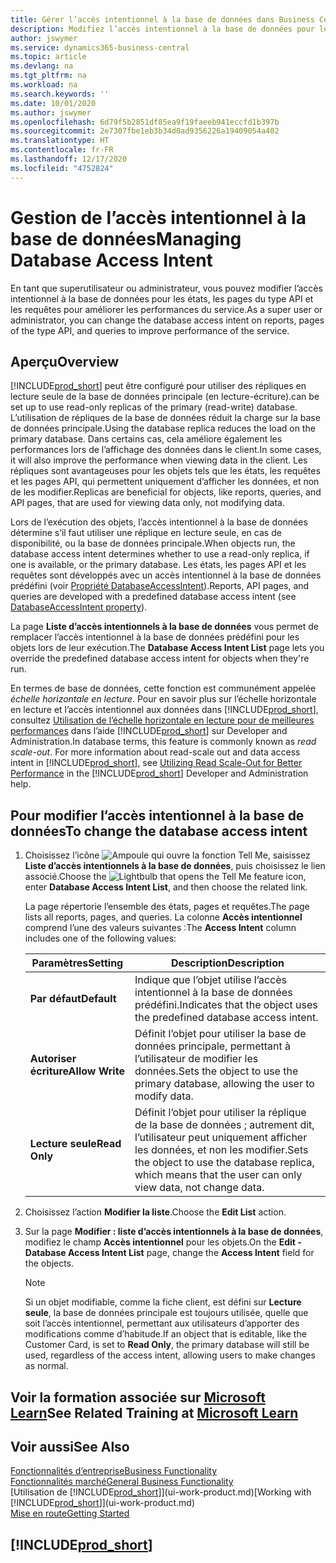```yaml
---
title: Gérer l’accès intentionnel à la base de données dans Business Central | Microsoft Docs
description: Modifiez l’accès intentionnel à la base de données pour les états, les pages API et les requêtes.
author: jswymer
ms.service: dynamics365-business-central
ms.topic: article
ms.devlang: na
ms.tgt_pltfrm: na
ms.workload: na
ms.search.keywords: ''
ms.date: 10/01/2020
ms.author: jswymer
ms.openlocfilehash: 6d79f5b2851df85ea9f19faeeb941eccfd1b397b
ms.sourcegitcommit: 2e7307fbe1eb3b34d0ad9356226a19409054a402
ms.translationtype: HT
ms.contentlocale: fr-FR
ms.lasthandoff: 12/17/2020
ms.locfileid: "4752824"
---
```

# <a name="managing-database-access-intent"></a><span data-ttu-id="e38fd-103">Gestion de l’accès intentionnel à la base de données</span><span class="sxs-lookup"><span data-stu-id="e38fd-103">Managing Database Access Intent</span></span> 

<span data-ttu-id="e38fd-104">En tant que superutilisateur ou administrateur, vous pouvez modifier l’accès intentionnel à la base de données pour les états, les pages du type API et les requêtes pour améliorer les performances du service.</span><span class="sxs-lookup"><span data-stu-id="e38fd-104">As a super user or administrator, you can change the database access intent on reports, pages of the type API, and queries to improve performance of the service.</span></span>

## <a name="overview"></a><span data-ttu-id="e38fd-105">Aperçu</span><span class="sxs-lookup"><span data-stu-id="e38fd-105">Overview</span></span>

[!INCLUDE[prod_short](includes/prod_short.md)] <span data-ttu-id="e38fd-106">peut être configuré pour utiliser des répliques en lecture seule de la base de données principale (en lecture-écriture).</span><span class="sxs-lookup"><span data-stu-id="e38fd-106">can be set up to use read-only replicas of the primary (read-write) database.</span></span> <span data-ttu-id="e38fd-107">L’utilisation de répliques de la base de données réduit la charge sur la base de données principale.</span><span class="sxs-lookup"><span data-stu-id="e38fd-107">Using the database replica reduces the load on the primary database.</span></span> <span data-ttu-id="e38fd-108">Dans certains cas, cela améliore également les performances lors de l’affichage des données dans le client.</span><span class="sxs-lookup"><span data-stu-id="e38fd-108">In some cases, it will also improve the performance when viewing data in the client.</span></span> <span data-ttu-id="e38fd-109">Les répliques sont avantageuses pour les objets tels que les états, les requêtes et les pages API, qui permettent uniquement d’afficher les données, et non de les modifier.</span><span class="sxs-lookup"><span data-stu-id="e38fd-109">Replicas are beneficial for objects, like reports, queries, and API pages, that are used for viewing data only, not modifying data.</span></span>

<span data-ttu-id="e38fd-110">Lors de l’exécution des objets, l’accès intentionnel à la base de données détermine s’il faut utiliser une réplique en lecture seule, en cas de disponibilité, ou la base de données principale.</span><span class="sxs-lookup"><span data-stu-id="e38fd-110">When objects run, the database access intent determines whether to use a read-only replica, if one is available, or the primary database.</span></span> <span data-ttu-id="e38fd-111">Les états, les pages API et les requêtes sont développés avec un accès intentionnel à la base de données prédéfini (voir [Propriété DatabaseAccessIntent](/dynamics365/business-central/dev-itpro/developer/properties/devenv-dataaccessintent-property)).</span><span class="sxs-lookup"><span data-stu-id="e38fd-111">Reports, API pages, and queries are developed with a predefined database access intent (see [DatabaseAccessIntent property](/dynamics365/business-central/dev-itpro/developer/properties/devenv-dataaccessintent-property)).</span></span>

<span data-ttu-id="e38fd-112">La page **Liste d’accès intentionnels à la base de données** vous permet de remplacer l’accès intentionnel à la base de données prédéfini pour les objets lors de leur exécution.</span><span class="sxs-lookup"><span data-stu-id="e38fd-112">The **Database Access Intent List** page lets you override the predefined database access intent for objects when they're run.</span></span>

<span data-ttu-id="e38fd-113">En termes de base de données, cette fonction est communément appelée *échelle horizontale en lecture*. Pour en savoir plus sur l’échelle horizontale en lecture et l’accès intentionnel aux données dans [!INCLUDE[prod_short](includes/prod_short.md)], consultez [Utilisation de l’échelle horizontale en lecture pour de meilleures performances](/dynamics365/business-central/dev-itpro/administration/database-read-scale-out-overview) dans l’aide [!INCLUDE[prod_short](includes/prod_short.md)] sur Developer and Administration.</span><span class="sxs-lookup"><span data-stu-id="e38fd-113">In database terms, this feature is commonly known as *read scale-out*. For more information about read-scale out and data access intent in [!INCLUDE[prod_short](includes/prod_short.md)], see [Utilizing Read Scale-Out for Better Performance](/dynamics365/business-central/dev-itpro/administration/database-read-scale-out-overview) in the [!INCLUDE[prod_short](includes/prod_short.md)] Developer and Administration help.</span></span>

## <a name="to-change-the-database-access-intent"></a><span data-ttu-id="e38fd-114">Pour modifier l’accès intentionnel à la base de données</span><span class="sxs-lookup"><span data-stu-id="e38fd-114">To change the database access intent</span></span>

1. <span data-ttu-id="e38fd-115">Choisissez l’icône ![Ampoule qui ouvre la fonction Tell Me](media/ui-search/search_small.png "Dites-moi ce que vous voulez faire"), saisissez **Liste d’accès intentionnels à la base de données**, puis choisissez le lien associé.</span><span class="sxs-lookup"><span data-stu-id="e38fd-115">Choose the ![Lightbulb that opens the Tell Me feature](media/ui-search/search_small.png "Tell me what you want to do") icon, enter **Database Access Intent List**, and then choose the related link.</span></span>

    <span data-ttu-id="e38fd-116">La page répertorie l’ensemble des états, pages et requêtes.</span><span class="sxs-lookup"><span data-stu-id="e38fd-116">The page lists all reports, pages, and queries.</span></span> <span data-ttu-id="e38fd-117">La colonne **Accès intentionnel** comprend l’une des valeurs suivantes :</span><span class="sxs-lookup"><span data-stu-id="e38fd-117">The **Access Intent** column includes one of the following values:</span></span>

    |<span data-ttu-id="e38fd-118">**Paramètres**</span><span class="sxs-lookup"><span data-stu-id="e38fd-118">**Setting**</span></span>|<span data-ttu-id="e38fd-119">**Description**</span><span class="sxs-lookup"><span data-stu-id="e38fd-119">**Description**</span></span>|  
    |------------|-------------|  
    |<span data-ttu-id="e38fd-120">**Par défaut**</span><span class="sxs-lookup"><span data-stu-id="e38fd-120">**Default**</span></span>|<span data-ttu-id="e38fd-121">Indique que l’objet utilise l’accès intentionnel à la base de données prédéfini.</span><span class="sxs-lookup"><span data-stu-id="e38fd-121">Indicates that the object uses the predefined database access intent.</span></span>|
    |<span data-ttu-id="e38fd-122">**Autoriser écriture**</span><span class="sxs-lookup"><span data-stu-id="e38fd-122">**Allow Write**</span></span>|<span data-ttu-id="e38fd-123">Définit l’objet pour utiliser la base de données principale, permettant à l’utilisateur de modifier les données.</span><span class="sxs-lookup"><span data-stu-id="e38fd-123">Sets the object to use the primary database, allowing the user to modify data.</span></span>|
    |<span data-ttu-id="e38fd-124">**Lecture seule**</span><span class="sxs-lookup"><span data-stu-id="e38fd-124">**Read Only**</span></span>|<span data-ttu-id="e38fd-125">Définit l’objet pour utiliser la réplique de la base de données ; autrement dit, l’utilisateur peut uniquement afficher les données, et non les modifier.</span><span class="sxs-lookup"><span data-stu-id="e38fd-125">Sets the object to use the database replica, which means that the user can only view data, not change data.</span></span>|

2. <span data-ttu-id="e38fd-126">Choisissez l’action **Modifier la liste**.</span><span class="sxs-lookup"><span data-stu-id="e38fd-126">Choose the **Edit List** action.</span></span>

3. <span data-ttu-id="e38fd-127">Sur la page **Modifier : liste d’accès intentionnels à la base de données**, modifiez le champ **Accès intentionnel** pour les objets.</span><span class="sxs-lookup"><span data-stu-id="e38fd-127">On the **Edit - Database Access Intent List** page, change the **Access Intent** field for the objects.</span></span>

    > [!NOTE]
    > <span data-ttu-id="e38fd-128">Si un objet modifiable, comme la fiche client, est défini sur **Lecture seule**, la base de données principale est toujours utilisée, quelle que soit l’accès intentionnel, permettant aux utilisateurs d’apporter des modifications comme d’habitude.</span><span class="sxs-lookup"><span data-stu-id="e38fd-128">If an object that is editable, like the Customer Card, is set to **Read Only**, the primary database will still be used, regardless of the access intent, allowing users to make changes as normal.</span></span>

## <a name="see-related-training-at-microsoft-learn"></a><span data-ttu-id="e38fd-129">Voir la formation associée sur [Microsoft Learn](/learn/paths/deploy-configure-dynamics-365-business-central/)</span><span class="sxs-lookup"><span data-stu-id="e38fd-129">See Related Training at [Microsoft Learn](/learn/paths/deploy-configure-dynamics-365-business-central/)</span></span>

## <a name="see-also"></a><span data-ttu-id="e38fd-130">Voir aussi</span><span class="sxs-lookup"><span data-stu-id="e38fd-130">See Also</span></span>
[<span data-ttu-id="e38fd-131">Fonctionnalités d’entreprise</span><span class="sxs-lookup"><span data-stu-id="e38fd-131">Business Functionality</span></span>](across-business-functionality.md)  
[<span data-ttu-id="e38fd-132">Fonctionnalités marché</span><span class="sxs-lookup"><span data-stu-id="e38fd-132">General Business Functionality</span></span>](ui-across-business-areas.md)  
<span data-ttu-id="e38fd-133">[Utilisation de [!INCLUDE[prod_short](includes/prod_short.md)]](ui-work-product.md)</span><span class="sxs-lookup"><span data-stu-id="e38fd-133">[Working with [!INCLUDE[prod_short](includes/prod_short.md)]](ui-work-product.md)</span></span>  
[<span data-ttu-id="e38fd-134">Mise en route</span><span class="sxs-lookup"><span data-stu-id="e38fd-134">Getting Started</span></span>](product-get-started.md)    

## [!INCLUDE[prod_short](includes/free_trial_md.md)]  
